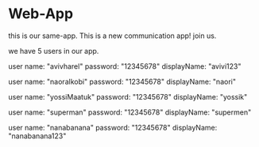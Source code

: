 # Web-App


this is our same-app. 
This is a new communication app!
join us.


we have 5 users in our app.

user name: "avivharel"
password: "12345678"
displayName: "avivi123"

user name: "naoralkobi"
password: "12345678"
displayName: "naori"

user name: "yossiMaatuk"
password: "12345678"
displayName: "yossik"

user name: "superman"
password: "12345678" 
displayName: "supermen"

user name: "nanabanana"
password: "12345678"
displayName: "nanabanana123"



